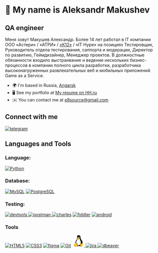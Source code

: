 # 👋 My name is Aleksandr Makushev

## QA engineer

Меня зовут Макушев Александр. Более 14 лет работал в IT компании ООО «Астери» / «АТРИ» / [«К12»](https://irkutsk.hh.ru/employer/798264 "Страница компании на HH.ru") / «IT Hype» на позициях Тестировщик, Руководитель отдела тестирования, саппорта и модерации, Директор по развитию, Геймдизайнер, Менеджер проектов. В должностные обязанности входило выстраивание и ведение нескольких бизнес-процессов в компании полного цикла разработки, разработчика высоконагруженных развлекательных веб и мобильных приложений Game as a Service.

* 🌍 I'm based in Russia, [Angarsk](https://yandex.ru/maps/geo/angarsk/53117952/?ll=104.821473%2C52.662901&z=7 "Ангарск на Яндекс карте")
* 🖥️ See my portfolio at [My resume on HH.ru](https://angarsk.hh.ru/resume/965726f9ff0b8c47b70039ed1f326e3964355a "Резюме на HH.ru")
* ✉️ You can contact me at e8source@gmail.com

## Connect with me

<a href="https://t.me/amakushev" rel="nofollow">
<img src="https://camo.githubusercontent.com/cf4ed981404024c1adfc79d5575c4edf1836c4fe36b24b03383ece888cef7e29/68747470733a2f2f696d672e736869656c64732e696f2f62616467652f54656c656772616d2d3243413545303f7374796c653d666f722d7468652d6261646765266c6f676f3d74656c656772616d266c6f676f436f6c6f723d7768697465" alt="telegram" data-canonical-src="https://img.shields.io/badge/Telegram-2CA5E0?style=for-the-badge&amp;logo=telegram&amp;logoColor=white" style="max-width: 100%;">
</a>

## Languages and Tools

### Language:

<a href="https://www.python.org/" rel="nofollow"><img src="https://camo.githubusercontent.com/d10e5aa8ba67f1eb109da4e98cd75adfa42df2e6019f8222cfa14c0088ac674d/68747470733a2f2f70726f66696c696e61746f722e7269736861762e6465762f736b696c6c732d6173736574732f707974686f6e2d6f726967696e616c2e737667" alt="Python" height="40" data-canonical-src="https://profilinator.rishav.dev/skills-assets/python-original.svg" style="max-width: 100%;"></a>

### Database:

<a href="https://www.mysql.com/" rel="nofollow"><img src="https://raw.githubusercontent.com/danielcranney/readme-generator/main/public/icons/skills/mysql-colored.svg" width="36" height="36" alt="MySQL" style="max-width: 100%;"></a>
<a href="https://www.postgresql.org/" rel="nofollow"><img src="https://raw.githubusercontent.com/danielcranney/readme-generator/main/public/icons/skills/postgresql-colored.svg" width="36" height="36" alt="PostgreSQL" style="max-width: 100%;"></a>

### Testing:

<a href="https://developer.chrome.com/docs/devtools/" rel="nofollow"> <img src="https://camo.githubusercontent.com/3fe03374c6119473ee9bc6d7eb61762fb2d518bc7603ce3e27cca1285e8319a9/68747470733a2f2f7374617469632d30302e69636f6e6475636b2e636f6d2f6173736574732e30302f6368726f6d652d646576746f6f6c732d69636f6e2d353132783531322d38696178647070782e706e67" alt="devtools" width="40" height="40" data-canonical-src="https://static-00.iconduck.com/assets.00/chrome-devtools-icon-512x512-8iaxdppx.png" style="max-width: 100%;"> </a>
<a href="https://postman.com" rel="nofollow"> <img src="https://camo.githubusercontent.com/93b32389bf746009ca2370de7fe06c3b5146f4c99d99df65994f9ced0ba41685/68747470733a2f2f7777772e766563746f726c6f676f2e7a6f6e652f6c6f676f732f676574706f73746d616e2f676574706f73746d616e2d69636f6e2e737667" alt="postman" width="40" height="40" data-canonical-src="https://www.vectorlogo.zone/logos/getpostman/getpostman-icon.svg" style="max-width: 100%;"> </a>
<a href="https://www.charlesproxy.com" rel="nofollow"> <img src="https://camo.githubusercontent.com/11f7356b66e114b2c3e0eadb30e1db6e6c6ecb86b71f13beac127adc0a284c61/68747470733a2f2f646176696477616c73682e6e616d652f64656d6f2f636861726c657370726f787969636f6e2e737667" alt="charles" width="40" height="40" data-canonical-src="https://davidwalsh.name/demo/charlesproxyicon.svg" style="max-width: 100%;"></a>
<a href="https://www.telerik.com/download/fiddler-everywhere" rel="nofollow"> <img src="https://camo.githubusercontent.com/ea0a91a68cfb263eea931f21827ebfc4958dd68facec8a67e00ca0ccf7117743/68747470733a2f2f7777772e66696c656561676c652e636f6d2f646174612f323032312f30362f466964646c65722d457665727977686572652e706e67" alt="fiddler" width="40" height="40" data-canonical-src="https://www.fileeagle.com/data/2021/06/Fiddler-Everywhere.png" style="max-width: 100%;"></a>
<a href="https://developer.android.com/studio" rel="nofollow"> <img src="https://camo.githubusercontent.com/dc881eb6eb2b89a634ed69dc9cc158ed6a864e664bc88d0a9b0459ce3169f548/68747470733a2f2f75706c6f61642e77696b696d656469612e6f72672f77696b6970656469612f636f6d6d6f6e732f7468756d622f392f39352f416e64726f69645f53747564696f5f49636f6e5f332e362e7376672f3139303070782d416e64726f69645f53747564696f5f49636f6e5f332e362e7376672e706e67" alt="android" width="40" height="40" data-canonical-src="https://upload.wikimedia.org/wikipedia/commons/thumb/9/95/Android_Studio_Icon_3.6.svg/1900px-Android_Studio_Icon_3.6.svg.png" style="max-width: 100%;"> </a>

### Tools

<a href="https://en.wikipedia.org/wiki/HTML5" rel="nofollow"><img src="https://camo.githubusercontent.com/bfa71fe5e1eb3ca57a7e4ef9c6b2ca21414c4fdab27ac6861e211e7cfe8f7d9f/68747470733a2f2f70726f66696c696e61746f722e7269736861762e6465762f736b696c6c732d6173736574732f68746d6c352d6f726967696e616c2d776f72646d61726b2e737667" alt="HTML5" height="50" data-canonical-src="https://profilinator.rishav.dev/skills-assets/html5-original-wordmark.svg" style="max-width: 100%;"></a>
<a href="https://en.wikipedia.org/wiki/CSS" rel="nofollow"><img src="https://camo.githubusercontent.com/1f14c9c472b21cf8790a4fb6914be3a3181e957ecc2b397775f06a989d20cb37/68747470733a2f2f70726f66696c696e61746f722e7269736861762e6465762f736b696c6c732d6173736574732f637373332d6f726967696e616c2d776f72646d61726b2e737667" alt="CSS3" height="50" data-canonical-src="https://profilinator.rishav.dev/skills-assets/css3-original-wordmark.svg" style="max-width: 100%;"></a>
<a href="https://www.figma.com/" rel="nofollow"> <img src="https://camo.githubusercontent.com/ed93c2b000a76ceaad1503e7eb9356591b885227e82a36a005b9d3498b303ba5/68747470733a2f2f7777772e766563746f726c6f676f2e7a6f6e652f6c6f676f732f6669676d612f6669676d612d69636f6e2e737667" alt="figma" width="40" height="40" data-canonical-src="https://www.vectorlogo.zone/logos/figma/figma-icon.svg" style="max-width: 100%;"></a>
<a href="https://github.com/"><img src="https://camo.githubusercontent.com/b7ea09b0c030ae14623cfc3a52ab3ee0d07e0259a1b230139e65ba00454327c9/68747470733a2f2f70726f66696c696e61746f722e7269736861762e6465762f736b696c6c732d6173736574732f6769742d73636d2d69636f6e2e737667" alt="Git" height="40" data-canonical-src="https://profilinator.rishav.dev/skills-assets/git-scm-icon.svg" style="max-width: 100%;"></a>
<a href="https://www.linux.org/" rel="nofollow"> <img src="https://raw.githubusercontent.com/devicons/devicon/master/icons/linux/linux-original.svg" alt="linux" width="40" height="40" style="max-width: 100%;"> </a>
<a href="https://www.atlassian.com/ru/software/jira" rel="nofollow"> <img src="https://camo.githubusercontent.com/4baec89686063dddfa5e142e81c171c6bca3d89efb9597dd6f6d04dff2fb6d01/68747470733a2f2f63646e2e776f726c64766563746f726c6f676f2e636f6d2f6c6f676f732f6a6972612d332e737667" alt="jira" width="40" height="40" data-canonical-src="https://cdn.worldvectorlogo.com/logos/jira-3.svg" style="max-width: 100%;"> </a>
<a href="https://dbeaver.io" rel="nofollow"> <img src="https://camo.githubusercontent.com/0092dcbb2d124bb28f9910fa5f9014831429b2ac73d36933afb7403eada4dd8d/68747470733a2f2f646265617665722e636f6d2f696d672f646265617665722d686561642e706e67" alt="dbeaver" width="40" height="40" data-canonical-src="https://dbeaver.com/img/dbeaver-head.png" style="max-width: 100%;"> </a>


